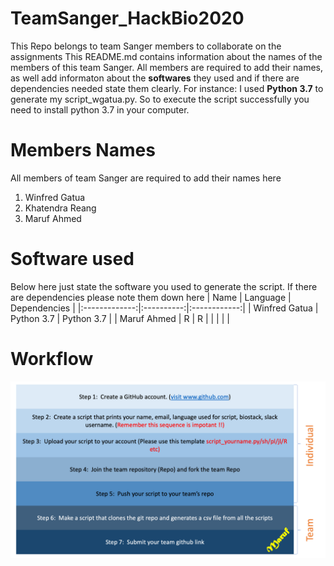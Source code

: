 # TeamSanger_HackBio2020
This Repo belongs to team Sanger members to collaborate on the assignments
This README.md contains information about the names of the members of this team Sanger. All members are required to add their names, as well add informaton about the **softwares** they used and if there are dependencies needed state them clearly.
For instance: I used **Python 3.7** to generate my script_wgatua.py. So to execute the script successfully you need to install python 3.7 in your computer.

# Members Names
All members of team Sanger are required to add their names here
1. Winfred Gatua
2. Khatendra Reang
3. Maruf Ahmed


# Software used

Below here just state the software you used to generate the script. If there are dependencies please note them down here
|      Name     |  Language  | Dependencies |
|:-------------:|:----------:|:------------:|
| Winfred Gatua | Python 3.7 |  Python 3.7  |
|  Maruf Ahmed  |      R     |       R      |
|               |            |              |

# Workflow
![Workflow](https://github.com/maruf-ahmed-bhuiyan/TeamSanger_HackBio2020/blob/master/Flowchart.png)
